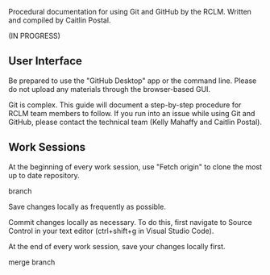Procedural documentation for using Git and GitHub by the RCLM. Written and compiled by Caitlin Postal.

(IN PROGRESS)

## User Interface
Be prepared to use the "GitHub Desktop" app or the command line. Please do not upload any materials through the browser-based GUI.

Git is complex. This guide will document a step-by-step procedure for RCLM team members to follow. If you run into an issue while using Git and GitHub, please contact the technical team (Kelly Mahaffy and Caitlin Postal).

## Work Sessions

At the beginning of every work session, use "Fetch origin" to clone the most up to date repository.

branch

Save changes locally as frequently as possible.

Commit changes locally as necessary. To do this, first navigate to Source Control in your text editor (ctrl+shift+g in Visual Studio Code). 

At the end of every work session, save your changes locally first.

merge branch
